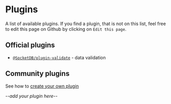 # Plugins

A list of available plugins. If you find a plugin, that is not on this list, feel free to edit this page on Github by clicking on `Edit this page`.

## Official plugins

- [`@SocketDB/plugin-validate`](https://github.com/SocketDB/plugin-validate) - data validation

## Community plugins

See how to [create your own plugin](create-plugins)

_--add your plugin here--_
